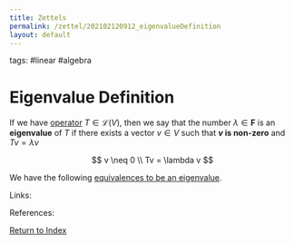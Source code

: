 ```yaml
---
title: Zettels
permalink: /zettel/202102120912_eigenvalueDefinition
layout: default
---
```

tags: #linear #algebra

# Eigenvalue Definition

If we have [operator](202102082104_operatorDefinition) $T \in \mathcal{L}(V)$, then we say that the number
$\lambda \in \mathbf{F}$ is an **eigenvalue** of $T$ if there exists a vector $v \in V$ such that 
**$v$ is non-zero** and $Tv = \lambda v$

$$
v \neq 0 \\
Tv = \lambda v
$$

We have the following [equivalences to be an eigenvalue](202102120920_equivalencesEigenvalue).

Links: 

References: 

[Return to Index](index)